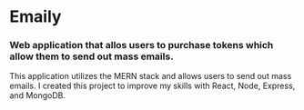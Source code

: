 <h1>Emaily</h1>

<h3>Web application that allos users to purchase tokens which allow them to send out mass emails.</h3>

<p>This application utilizes the MERN stack and allows users to send out mass emails. I created this project to improve my skills with React, Node, Express, and MongoDB.</p>